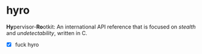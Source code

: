 # hyro

**Hy**pervisor-**Ro**otkit: An international API reference that is focused on *stealth* and *undetectability*, written in C.

- [x] fuck hyro